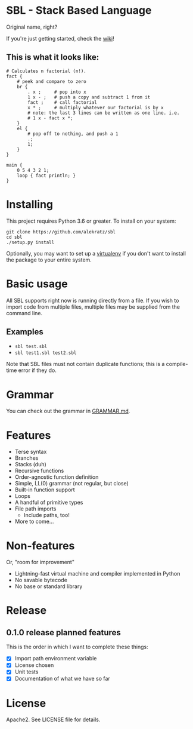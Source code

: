 # SBL - Stack Based Language
Original name, right?

If you're just getting started, check the [wiki](https://git.intercal.top/intercal/sbl/wiki)!

## This is what it looks like:
```
# Calculates n factorial (n!).
fact {
    # peek and compare to zero
    br {
        . x ;     # pop into x
        1 x - ;   # push a copy and subtract 1 from it
        fact ;    # call factorial
        x * ;     # multiply whatever our factorial is by x
        # note: the last 3 lines can be written as one line. i.e.
        # 1 x - fact x *;
    }
    el {
        # pop off to nothing, and push a 1
        .;
        1;
    }
}

main {
    0 5 4 3 2 1;
    loop { fact println; }
}
```

# Installing
This project requires Python 3.6 or greater. To install on your system:

```commandline
git clone https://github.com/alekratz/sbl
cd sbl
./setup.py install
```

Optionally, you may want to set up a [virtualenv](http://python-guide-pt-br.readthedocs.io/en/latest/dev/virtualenvs/)
if you don't want to install the package to your entire system.

# Basic usage
All SBL supports right now is running directly from a file. If you wish to import code from multiple
files, multiple files may be supplied from the command line.

## Examples
* `sbl test.sbl`
* `sbl test1.sbl test2.sbl`

Note that SBL files must not contain duplicate functions; this is a compile-time error if they do.

# Grammar
You can check out the grammar in [GRAMMAR.md](GRAMMAR.md).

# Features
* Terse syntax
* Branches
* Stacks (duh)
* Recursive functions
* Order-agnostic function definition
* Simple, LL(0) grammar (not regular, but close)
* Built-in function support
* Loops
* A handful of primitive types
* File path imports
    * Include paths, too!
* More to come...

# Non-features
Or, "room for improvement"

* Lightning-fast virtual machine and compiler implemented in Python
* No savable bytecode
* No base or standard library

# Release
## 0.1.0 release planned features
This is the order in which I want to complete these things:

* [x] Import path environment variable
* [x] License chosen
* [x] Unit tests
* [x] Documentation of what we have so far

# License
Apache2. See LICENSE file for details.
